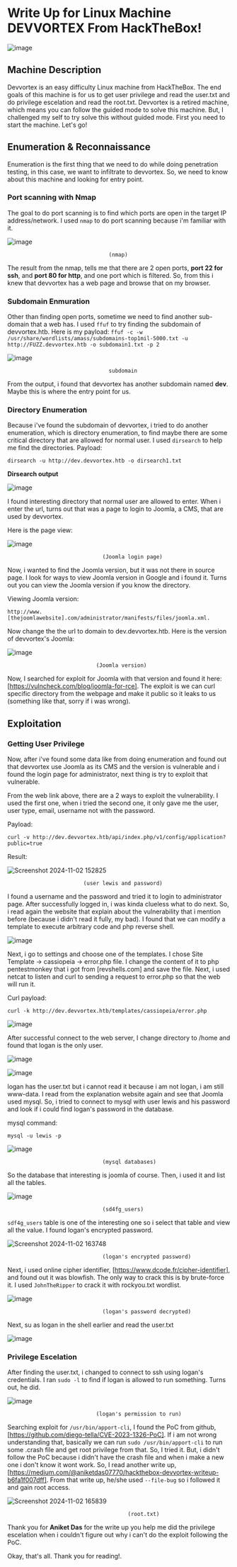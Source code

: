# Write Up for Linux Machine DEVVORTEX From HackTheBox!

![image](https://github.com/user-attachments/assets/4dd5af75-f9a8-499e-a1e8-31b9dc296b8e)

## Machine Description
Devvortex is an easy difficulty Linux machine from HackTheBox. The end goals of this machine is for us to get user privilege and read the user.txt and do privilege escelation and read the root.txt.
Devvortex is a retired machine, which means you can follow the guided mode to solve this machine. But, I challenged my self to try solve this without guided mode. First you need to start the machine. Let's go!

## Enumeration & Reconnaissance 
Enumeration is the first thing that we need to do while doing penetration testing, in this case, we want to infiltrate to devvortex. So, we need to know about this machine and looking for entry point.

### Port scanning with Nmap
The goal to do port scanning is to find which ports are open in the target IP address/network. I used `nmap` to do port scanning because i'm familiar with it.

![image](https://github.com/user-attachments/assets/6f6f6bb7-1c21-4f07-9397-d97ac44a8778)

                                    (nmap)

The result from the nmap, tells me that there are 2 open ports, **port 22 for ssh**, and **port 80 for http**, and one port which is filtered. So, from this i knew that devvortex has a web page and browse that on my browser.

### Subdomain Enmuration 
Other than finding open ports, sometime we need to find another sub-domain that a web has. I used `ffuf` to try finding the subdomain of devvortex.htb. Here is my payload: `ffuf -c -w /usr/share/wordlists/amass/subdomains-top1mil-5000.txt -u http://FUZZ.devvortex.htb -o subdomain1.txt -p 2`

![image](https://github.com/user-attachments/assets/c3b492fc-f091-4b71-a594-540f36f20248)

                                    subdomain

From the output, i found that devvortex has another subdomain named **dev**. Maybe this is where the entry point for us.

### Directory Enumeration
Because i've found the subdomain of devvortex, i tried to do another enumeration, which is directory enumeration, to find maybe there are some critical directory that are allowed for normal user. I used `dirsearch` to help me find the directories.
Payload: 

    dirsearch -u http://dev.devvortex.htb -o dirsearch1.txt

**Dirsearch output**

![image](https://github.com/user-attachments/assets/9855a7a3-439c-40ac-9ff4-2a3ba50d68ff)

I found interesting directory that normal user are allowed to enter. When i enter the url, turns out that was a page to login to Joomla, a CMS, that are used by devvortex.

Here is the page view:

![image](https://github.com/user-attachments/assets/6573cd78-0ef0-43a4-bf83-a22131733c16)

                                  (Joomla login page)

Now, i wanted to find the Joomla version, but it was not there in source page. I look for ways to view Joomla version in Google and i found it. Turns out you can view the Joomla version if you know the directory.

Viewing Joomla version: 

    http://www.[thejoomlawebsite].com/administrator/manifests/files/joomla.xml.

Now change the the url to domain to dev.devvortex.htb. Here is the version of devvortex's Joomla:

![image](https://github.com/user-attachments/assets/67f3a279-c622-41f8-a89f-f69c4999bf42)

                                (Joomla version)

Now, I searched for exploit for Joomla with that version and found it here: [https://vulncheck.com/blog/joomla-for-rce]. The exploit is we can curl specific directory from the webpage and make it public so it leaks to us (something like that, sorry if i was wrong).

## Exploitation

### Getting User Privilege
Now, after i've found some data like from doing enumeration and found out that devvortex use Joomla as its CMS and the version is vulnerable and i found the login page for administrator, next thing is try to exploit that vulnerable.

From the web link above, there are a 2 ways to exploit the vulnerability. I used the first one, when i tried the second one, it only gave me the user, user type, email, username not with the password.

Payload: 

    curl -v http://dev.devvortex.htb/api/index.php/v1/config/application?public=true

Result:

![Screenshot 2024-11-02 152825](https://github.com/user-attachments/assets/fe3f4e00-ae69-44d7-afd4-9165d38c76d4)

                            (user lewis and password)

I found a username and the password and tried it to login to administrator page. After successfully logged in, i was kinda clueless what to do next. So, i read again the website that explain about the vulnerability that i mention before (because i didn't read it fully, my bad). I found that we can modify a template to execute arbitrary code and php reverse shell.


![image](https://github.com/user-attachments/assets/065a13e7-c327-4626-8b55-d56ade97a148)

Next, i go to settings and choose one of the templates. I chose Site Template -> cassiopeia -> error.php file. I change the content of it to php pentestmonkey that i got from [revshells.com] and save the file. Next, i used netcat to listen and curl to sending a request to error.php so that the web will run it.

Curl payload: 

    curl -k http://dev.devvortex.htb/templates/cassiopeia/error.php

![image](https://github.com/user-attachments/assets/450dce9b-59fa-488c-9f5d-06c811fee2c5)

After successful connect to the web server, I change directory to /home and found that logan is the only user.

![image](https://github.com/user-attachments/assets/3175333a-3872-491f-bb8c-b74bea535c86)

![image](https://github.com/user-attachments/assets/c714cc63-61ac-425a-8254-dd4615d95723)

logan has the user.txt but i cannot read it because i am not logan, i am still www-data. I read from the explanation website again and see that Joomla used mysql. So, i tried to connect to mysql with user lewis and his password and look if i could find logan's password in the database.

mysql command: 

    mysql -u lewis -p 

![image](https://github.com/user-attachments/assets/9d1cea69-2a2d-4a4f-9778-ad8fff0f125b)

                                  (mysql databases)

So the database that interesting is joomla of course. Then, i used it and list all the tables.

![image](https://github.com/user-attachments/assets/3fdca95f-49ab-4e95-92a5-2a9024150969)

                                  (sd4fg_users)

`sdf4g_users` table is one of the interesting one so i select that table and view all the value. I found logan's encrypted password.

![Screenshot 2024-11-02 163748](https://github.com/user-attachments/assets/ec17184f-c6cd-48d0-9033-a13c905cdddd)

                                  (logan's encrypted password)

Next, i used online cipher identifier, [https://www.dcode.fr/cipher-identifier], and found out it was blowfish. The only way to crack this is by brute-force it.
I used `JohnTheRipper` to crack it with rockyou.txt wordlist. 

![image](https://github.com/user-attachments/assets/84c332d9-ff98-43db-a8bc-8608d690d617)

                                  (logan's password decrypted)

Next, su as logan in the shell earlier and read the user.txt


![image](https://github.com/user-attachments/assets/61fa3bf7-7f28-4999-8503-cd65123d3e7f)


### Privilege Escelation

After finding the user.txt, i changed to connect to ssh using logan's credentials. I ran `sudo -l` to find if logan is allowed to run something. Turns out, he did.

![image](https://github.com/user-attachments/assets/f964a301-298d-484b-bea0-0c72cba8cdb9)

                                (logan's permission to run)

Searching exploit for `/usr/bin/apport-cli`, I found the PoC from github, [https://github.com/diego-tella/CVE-2023-1326-PoC]. If i am not wrong understanding that, basically we can run `sudo /usr/bin/apport-cli` to run some .crash file and get root privilege from that. So, I tried it. But, i didn't follow the PoC because i didn't have the crash file and when i make a new one i don't know it wont work.
So, I read another write up, [https://medium.com/@aniketdas07770/hackthebox-devvortex-writeup-b6fa1f007dff]. From that write up, he/she used `--file-bug` so i followed it and gain root access.

![Screenshot 2024-11-02 165839](https://github.com/user-attachments/assets/ab2863f2-e3cb-4154-96e4-9242fb908e78)

                                          (root.txt)

Thank you for **Aniket Das** for the write up you help me did the privilege escelation when i couldn't figure out why i can't do the exploit following the PoC.

Okay, that's all. Thank you for reading!.












